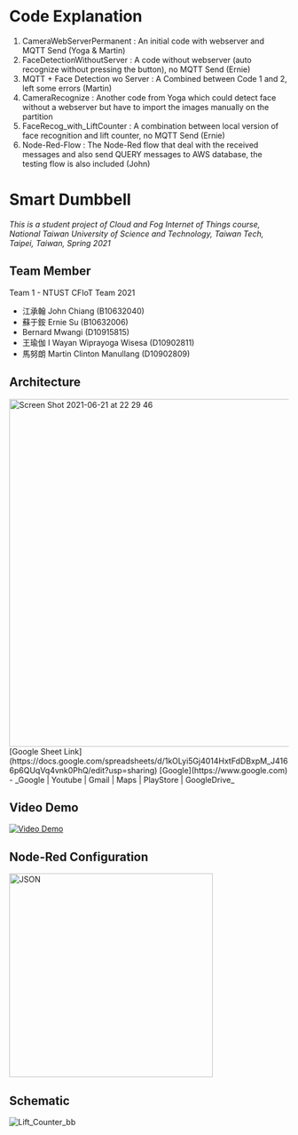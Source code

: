 # Code Explanation
1. CameraWebServerPermanent : An initial code with webserver and MQTT Send (Yoga & Martin)
2. FaceDetectionWithoutServer : A code without webserver (auto recognize without pressing the button), no MQTT Send (Ernie)
3. MQTT + Face Detection wo Server : A Combined between Code 1 and 2, left some errors (Martin)
4. CameraRecognize : Another code from Yoga which could detect face without a webserver but have to import the images manually on the partition
5. FaceRecog_with_LiftCounter : A combination between local version of face recognition and lift counter, no MQTT Send (Ernie)
6. Node-Red-Flow : The Node-Red flow that deal with the received messages and also send QUERY messages to AWS database, the testing flow is also included (John)

# Smart Dumbbell
*This is a student project of Cloud and Fog Internet of Things course, National Taiwan University of Science and Technology, Taiwan Tech, Taipei, Taiwan, Spring 2021*

## Team Member
Team 1 - NTUST CFIoT Team 2021
- 江承翰 John Chiang (B10632040)
- 蘇于銨 Ernie Su (B10632006)
- Bernard Mwangi (D10915815)
-  王瑜伽 I Wayan Wiprayoga Wisesa (D10902811)
- 馬努朗 Martin Clinton Manullang (D10902809)

## Architecture
<img width="626" alt="Screen Shot 2021-06-21 at 22 29 46" src="https://user-images.githubusercontent.com/22334778/122779222-40680c00-d2e0-11eb-9180-9c5c9d0c9125.png">
[Google Sheet Link](https://docs.google.com/spreadsheets/d/1kOLyi5Gj4014HxtFdDBxpM_J4166p6QUqVq4vnk0PhQ/edit?usp=sharing)
[Google](https://www.google.com) - _Google | Youtube | Gmail | Maps | PlayStore | GoogleDrive_

## Video Demo
[![Video Demo](https://img.youtube.com/vi/8GxmKBJc71A/0.jpg)](https://www.youtube.com/watch?v=8GxmKBJc71A)

## Node-Red Configuration
<img width="367" alt="JSON" src="https://user-images.githubusercontent.com/22334778/122839666-0d973580-d32b-11eb-9dc9-df9bfd46b001.png">

## Schematic
![Lift_Counter_bb](https://user-images.githubusercontent.com/22334778/122847497-63bfa500-d33a-11eb-815f-ab26f2bb14fb.jpg)





